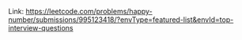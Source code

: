 Link: https://leetcode.com/problems/happy-number/submissions/995123418/?envType=featured-list&envId=top-interview-questions
